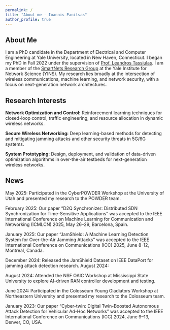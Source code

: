 ```yaml
---
permalink: /
title: "About me - Ioannis Panitsas"
author_profile: true
---
```


## About Me

I am a PhD candidate in the Department of Electrical and Computer Engineering at Yale University, located in New Haven, Connecticut. I began my PhD in Fall 2022 under the supervision of [Prof. Leandros Tassiulas](https://engineering.yale.edu/research-and-faculty/faculty-directory/leandros-tassiulas). I am a member of the [SmartNets Research Group](https://smartnets.yale.edu/) at the Yale Institute for Network Science (YINS).  My research lies broadly at the intersection of wireless communications, machine learning, and network security, with a focus on next-generation network architectures.

## Research Interests

**Network Optimization and Control:**
Reinforcement learning techniques for closed-loop control, traffic engineering, and resource allocation in dynamic wireless networks.

**Secure Wireless Networking:**
Deep learning-based methods for detecting and mitigating jamming attacks and other security threats in 5G/6G systems.

**System Prototyping:**
Design, deployment, and validation of data-driven optimization algorithms in over-the-air testbeds for next-generation wireless networks.

## News

May 2025: Participated in the CyberPOWDER Workshop at the University of Utah and presented my research to the POWDER team.

February 2025: Our paper “D2Q Synchronizer: Distributed SDN Synchronization for Time-Sensitive Applications” was accepted to the IEEE International Conference on Machine Learning for Communication and Networking (ICMLCN) 2025, May 26–29, Barcelona, Spain.

January 2025: Our paper “JamShield: A Machine Learning Detection System for Over-the-Air Jamming Attacks” was accepted to the IEEE International Conference on Communications (ICC) 2025, June 8-12, Montreal, Canada.

December 2024: Released the JamShield Dataset on IEEE DataPort for jamming attack detection research.
August 2024:

August 2024: Attended the NSF OAIC Workshop at Mississippi State University to explore AI-driven RAN controller development and testing.

June 2024: Participated in the Colosseum Young Gladiators Workshop at Northeastern University and presented my research to the Colosseum team.

January 2023: Our paper “Cyber-twin: Digital Twin-Boosted Autonomous Attack Detection for Vehicular Ad-Hoc Networks” was accepted to the IEEE International Conference on Communications (ICC) 2024, June 9–13, Denver, CO, USA.

